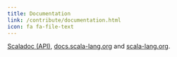 ```yaml
---
title: Documentation
link: /contribute/documentation.html
icon: fa fa-file-text
---
```

[Scaladoc (API)](/contribute/scala-standard-library-api-documentation.html), [docs.scala-lang.org](https://docs.scala-lang.org/contribute.html) and [scala-lang.org](https://github.com/scala/scala-lang).
